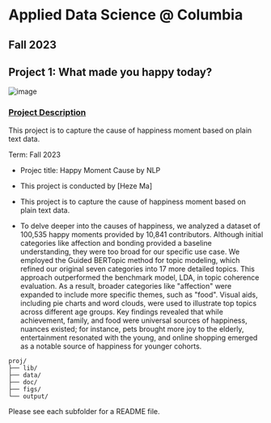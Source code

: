 # Applied Data Science @ Columbia
## Fall 2023
## Project 1: What made you happy today?

![image](figs/word_cloud/Overview.jpeg)

### [Project Description](doc/Proj1_desc.md)
This project is to capture the cause of happiness moment based on plain text data.  

Term: Fall 2023

+ Projec title: Happy Moment Cause by NLP
+ This project is conducted by [Heze Ma]

+ This project is to capture the cause of happiness moment based on plain text data.
+ To delve deeper into the causes of happiness, we analyzed a dataset of 100,535 happy moments provided by 10,841 contributors. Although initial categories like affection and bonding provided a baseline understanding, they were too broad for our specific use case. We employed the Guided BERTopic method for topic modeling, which refined our original seven categories into 17 more detailed topics. This approach outperformed the benchmark model, LDA, in topic coherence evaluation. As a result, broader categories like "affection" were expanded to include more specific themes, such as "food". Visual aids, including pie charts and word clouds, were used to illustrate top topics across different age groups. Key findings revealed that while achievement, family, and food were universal sources of happiness, nuances existed; for instance, pets brought more joy to the elderly, entertainment resonated with the young, and online shopping emerged as a notable source of happiness for younger cohorts.

```
proj/
├── lib/
├── data/
├── doc/
├── figs/
└── output/
```

Please see each subfolder for a README file.
